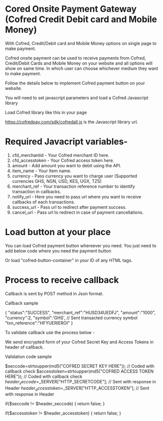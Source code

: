 # Cored Onsite Payment Gateway (Cofred Credit Debit card and Mobile Money)
With Cofred, Credit/Debit card and Mobile Money options on single page to make payment.

Cofred onsite payment can be used to receive payments from Cofred, Credit/Debit Cards and Mobile Money on your website and all options will show on same time. In which user can choose whichever medium they want to make payment.

Follow the details below to implement Cofred payment button on your website.

You will need to set javascript parameters and load a Cofred Javascript library

Load Cofred library like this in your page

<script src="https://cofredpay.com/sdk/cofred.js"></script>

https://cofredpay.com/sdk/cofredall.js is the Javascript library url.

# Required Javacript variables-

1) cfd_merchantid - Your Cofred merchant ID here.
2) cfd_accesstoken - Your Cofred access token here.
3) amount - Add amount you want to debit using the API.
4) item_name - Your Item name.
5) currency - Pass currency you want to charge user (Supported currencies GHS, NGN, USD, KES, UGX, TZS)
6) merchant_ref - Your transaction reference number to identify transaction in callbacks.
7) notify_url - Here you need to pass url where you want to receive callbacks of each transactions.
8) success_url - Pass url to redirect after payment success.
9) cancel_url - Pass url to redirect in case of payment cancellations.

# Load button at your place

You can load Cofred payment button whereever you need. You just need to add below code where you need the payment button

<div id="cofred-button-container"></div>

Or load "cofred-button-container" in your ID of any HTML tags.

# Process to receive callback

Callback is sent by POST method in Json format.

Callback sample

{
 "status":"SUCCESS",
 "merchant_ref":"HUSD34UEDFJ",
 "amount":"1000",
 "currency":2,
 "symbol":'GHS', // Sent transacted currency symbol
 "txn_reference":"HFYUERIEROI"
}

To validate callback use the process below - 

We send encrypted form of your Cofred Secret Key and Access Tokens in header of callback.

Validation code sample

$seccode=strtoupper(md5("COFRED SECRET KEY HERE")); // Coded with callback check
$accesstoken=strtoupper(md5("COFRED ACCESS TOKEN HERE")); // Coded with callback check
$header_seccode=$_SERVER["HTTP_SECRETCODE"]; // Sent with response in Header
$header_accesstoken=$_SERVER["HTTP_ACCESSTOKEN"]; // Sent with response in Header

if($seccode != $header_seccode) { return false; }

if($accesstoken != $header_accesstoken) { return false; }
